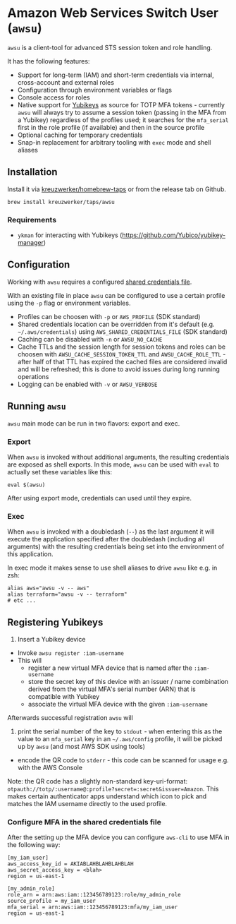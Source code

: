 # Amazon Web Services Switch User (`awsu`)

`awsu` is a client-tool for advanced STS session token and role handling.  

It has the following features:

* Support for long-term (IAM) and short-term credentials via internal, cross-account and external roles
* Configuration through environment variables or flags
* Console access for roles
* Native support for [Yubikeys](https://www.yubico.com/) as source for TOTP MFA tokens - currently `awsu` will always try to assume a session token (passing in the MFA from a Yubikey) regardless of the profiles used; it searches for the `mfa_serial` first in the role profile (if available) and then in the source profile
* Optional caching for temporary credentials
* Snap-in replacement for arbitrary tooling with `exec` mode and shell aliases

## Installation

Install it via [kreuzwerker/homebrew-taps](https://github.com/kreuzwerker/homebrew-taps) or from the release tab on Github.

```
brew install kreuzwerker/taps/awsu
```

### Requirements

* `ykman` for interacting with Yubikeys (https://github.com/Yubico/yubikey-manager)

## Configuration

Working with `awsu` requires a configured [shared credentials file](https://aws.amazon.com/blogs/security/a-new-and-standardized-way-to-manage-credentials-in-the-aws-sdks/).

With an existing file in place `awsu` can be configured to use a certain profile using the `-p` flag or environment variables.

* Profiles can be choosen with `-p` or `AWS_PROFILE` (SDK standard)
* Shared credentials location can be overridden from it's default (e.g. `~/.aws/credentials`) using `AWS_SHARED_CREDENTIALS_FILE` (SDK standard)
* Caching can be disabled with `-n` or `AWSU_NO_CACHE`
* Cache TTLs and the session length for session tokens and roles can be choosen with `AWSU_CACHE_SESSION_TOKEN_TTL` and `AWSU_CACHE_ROLE_TTL` - after half of that TTL has expired the cached files are considered invalid and will be refreshed; this is done to avoid issues during long running operations
* Logging can be enabled with `-v` or `AWSU_VERBOSE`

## Running `awsu`

`awsu` main mode can be run in two flavors: export and exec.

### Export

When `awsu` is invoked without additional arguments, the resulting credentials are exposed as shell exports. In this mode, `awsu` can be used with `eval` to actually set these variables like this:

```
eval $(awsu)
```

After using export mode, credentials can used until they expire.

### Exec

When `awsu` is invoked with a doubledash (`--`) as the last argument it will execute the application specified after the doubledash (including all arguments) with the resulting credentials being set into the environment of this application.

In exec mode it makes sense to use shell aliases to drive `awsu` like e.g. in zsh:

```
alias aws="awsu -v -- aws"
alias terraform="awsu -v -- terraform"
# etc ...
```

## Registering Yubikeys

1. Insert a Yubikey device
* Invoke `awsu register :iam-username`
* This will
  * register a new virtual MFA device that is named after the `:iam-username`
  * store the secret key of this device with an issuer / name combination derived from the virtual MFA's serial number (ARN) that is compatible with Yubikey
  * associate the virtual MFA device with the given `:iam-username`

Afterwards successful registration `awsu` will

1. print the serial number of the key to `stdout` - when entering this as the value to an `mfa_serial` key in an `~/.aws/config` profile, it will be picked up by `awsu` (and most AWS SDK using tools)
* encode the QR code to `stderr` - this code can be scanned for usage e.g. with the AWS Console

Note: the QR code has a slightly non-standard key-uri-format: `otpauth://totp/:username@:profile?secret=:secret&issuer=Amazon`. This makes certain authenticator apps understand which icon to pick and matches the IAM username directly to the used profile.

### Configure MFA in the shared credentials file

After the setting up the MFA device you can configure `aws-cli` to use MFA in the following way:

```
[my_iam_user]
aws_access_key_id = AKIABLAHBLAHBLAHBLAH
aws_secret_access_key = <blah>
region = us-east-1

[my_admin_role]
role_arn = arn:aws:iam::123456789123:role/my_admin_role
source_profile = my_iam_user
mfa_serial = arn:aws:iam::123456789123:mfa/my_iam_user
region = us-east-1
```
